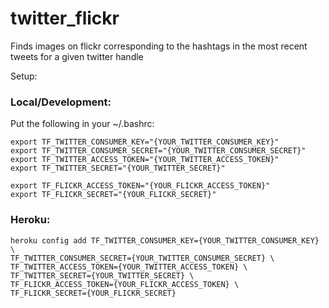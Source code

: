 twitter_flickr
======================

Finds images on flickr corresponding to the hashtags in the most recent tweets for a given twitter handle

Setup:  
### Local/Development:  

Put the following in your ~/.bashrc:  
```
export TF_TWITTER_CONSUMER_KEY="{YOUR_TWITTER_CONSUMER_KEY}"
export TF_TWITTER_CONSUMER_SECRET="{YOUR_TWITTER_CONSUMER_SECRET}"
export TF_TWITTER_ACCESS_TOKEN="{YOUR_TWITTER_ACCESS_TOKEN}"
export TF_TWITTER_SECRET="{YOUR_TWITTER_SECRET}"

export TF_FLICKR_ACCESS_TOKEN="{YOUR_FLICKR_ACCESS_TOKEN}"
export TF_FLICKR_SECRET="{YOUR_FLICKR_SECRET}"
```

### Heroku:  
```
heroku config add TF_TWITTER_CONSUMER_KEY={YOUR_TWITTER_CONSUMER_KEY} \  
TF_TWITTER_CONSUMER_SECRET={YOUR_TWITTER_CONSUMER_SECRET} \  
TF_TWITTER_ACCESS_TOKEN={YOUR_TWITTER_ACCESS_TOKEN} \  
TF_TWITTER_SECRET={YOUR_TWITTER_SECRET} \  
TF_FLICKR_ACCESS_TOKEN={YOUR_FLICKR_ACCESS_TOKEN} \  
TF_FLICKR_SECRET={YOUR_FLICKR_SECRET}
```